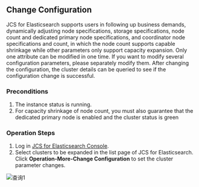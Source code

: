 ## Change Configuration
JCS for Elasticsearch supports users in following up business demands, dynamically adjusting node specifications, storage specifications, node count and dedicated primary node specifications, and coordinator node specifications and count, in which the node count supports capable shrinkage while other parameters only support capacity expansion. Only one attribute can be modified in one time. If you want to modify several configuration parameters, please separately modify them. After changing the configuration, the cluster details can be queried to see if the configuration change is successful.</br>

### Preconditions
1. The instance status is running.</br>
2. For capacity shrinkage of node count, you must also guarantee that the dedicated primary node is enabled and the cluster status is green</br>

### Operation Steps
1. Log in [JCS for Elasticsearch Console](https://es-console.jdcloud.com/clusters).</br>
2. Select clusters to be expanded in the list page of JCS for Elasticsearch. Click **Operation-More-Change Configuration** to set the cluster parameter changes.</br>

 ![查询1](https://github.com/jdcloudcom/cn/blob/Elasticsearch/image/Internet-Middleware/JCS%20for%20Elasticsearch/变配_2020.png)
